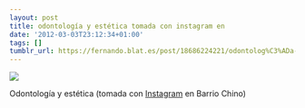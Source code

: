 ```yaml
---
layout: post
title: odontología y estética tomada con instagram en
date: '2012-03-03T23:12:34+01:00'
tags: []
tumblr_url: https://fernando.blat.es/post/18686224221/odontolog%C3%ADa-y-est%C3%A9tica-tomada-con-instagram-en
---
```

 ![](/tumblr_files/tumblr_m0bxoz2qMx1qz4y16o1_640.jpg)  

Odontología y estética (tomada con [Instagram](http://instagr.am) en Barrio Chino)
